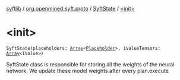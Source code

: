 [syftlib](../../index.md) / [org.openmined.syft.proto](../index.md) / [SyftState](index.md) / [&lt;init&gt;](./-init-.md)

# &lt;init&gt;

`SyftState(placeholders: `[`Array`](https://kotlinlang.org/api/latest/jvm/stdlib/kotlin/-array/index.html)`<`[`Placeholder`](../-placeholder/index.md)`>, iValueTensors: `[`Array`](https://kotlinlang.org/api/latest/jvm/stdlib/kotlin/-array/index.html)`<IValue>)`

SyftState class is responsible for storing all the weights of the neural network.
We update these model weights after every plan.execute

